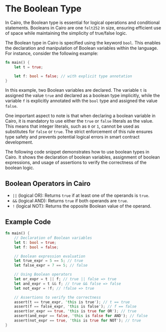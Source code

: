# The Boolean Type

In Cairo, the Boolean type is essential for logical operations and conditional statements. Booleans in Cairo are one `felt252` in size, ensuring efficient use of space while maintaining the simplicity of true/false logic.

The Boolean type in Cairo is specified using the keyword `bool`. This enables the declaration and manipulation of Boolean variables within the language. For instance, consider the following example:

```rust
fn main() {
    let t = true;

    let f: bool = false; // with explicit type annotation
}
```

In this example, two Boolean variables are declared. The variable `t` is assigned the value `true` and declared as a boolean type implicitly, while the variable `f` is explicitly annotated with the `bool` type and assigned the value `false`.

One important aspect to note is that when declaring a boolean variable in Cairo, it is mandatory to use either the `true` or `false` literals as the value. This means that integer literals, such as `0` or `1`, cannot be used as substitutes for `false` or `true`. The strict enforcement of this rule ensures type safety and prevents potential logical errors in smart contract development.


The following code snippet demonstrates how to use boolean types in Cairo. It shows the declaration of boolean variables, assignment of boolean expressions, and usage of assertions to verify the correctness of the boolean logic.

## Boolean Operators in Cairo
- `||` (logical OR): Returns `true` if at least one of the operands is `true`.
- `&&` (logical AND): Returns `true` if both operands are `true`.
- `!` (logical NOT): Returns the opposite Boolean value of the operand.

## Example Code
```rust
fn main() {
    // Declaration of Boolean variables
    let t: bool = true;
    let f: bool = false;

    // Boolean expression evaluation
    let true_expr = 5 == 5; // true
    let false_expr = 7 == 5; // false

    // Using Boolean operators
    let or_expr = t || f; // true || false => true
    let and_expr = t && f; // true && false => false
    let not_expr = !f; // !false => true

    // Assertions to verify the correctness
    assert(t == true_expr, 'this is true'); // t == true
    assert(f == false_expr, 'this is false'); // f == false
    assert(or_expr == true, 'this is true for OR'); // true
    assert(and_expr == false, 'this is false for AND'); // false
    assert(not_expr == true, 'this is true for NOT'); // true
}
```

